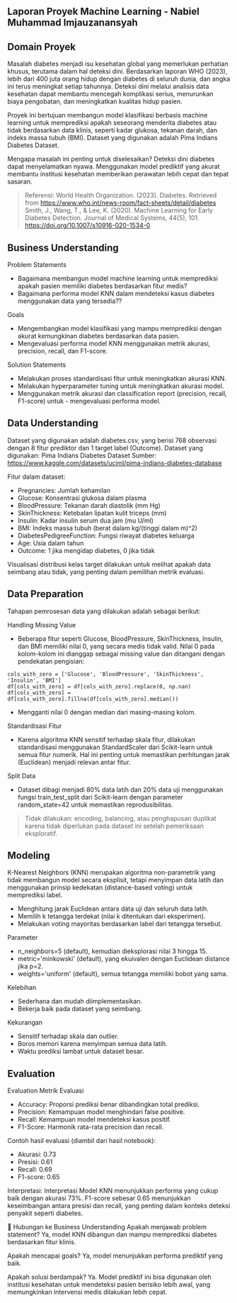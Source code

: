## Laporan Proyek Machine Learning - Nabiel Muhammad Imjauzanansyah

## Domain Proyek
Masalah diabetes menjadi isu kesehatan global yang memerlukan perhatian khusus, terutama dalam hal deteksi dini. Berdasarkan laporan WHO (2023), lebih dari 400 juta orang hidup dengan diabetes di seluruh dunia, dan angka ini terus meningkat setiap tahunnya. Deteksi dini melalui analisis data kesehatan dapat membantu mencegah komplikasi serius, menurunkan biaya pengobatan, dan meningkatkan kualitas hidup pasien.

Proyek ini bertujuan membangun model klasifikasi berbasis machine learning untuk memprediksi apakah seseorang menderita diabetes atau tidak berdasarkan data klinis, seperti kadar glukosa, tekanan darah, dan indeks massa tubuh (BMI). Dataset yang digunakan adalah Pima Indians Diabetes Dataset.

Mengapa masalah ini penting untuk diselesaikan?
Deteksi dini diabetes dapat menyelamatkan nyawa. Menggunakan model prediktif yang akurat membantu institusi kesehatan memberikan perawatan lebih cepat dan tepat sasaran.

> Referensi:
World Health Organization. (2023). Diabetes. Retrieved from https://www.who.int/news-room/fact-sheets/detail/diabetes
Smith, J., Wang, T., & Lee, K. (2020). Machine Learning for Early Diabetes Detection. Journal of Medical Systems, 44(5), 101. https://doi.org/10.1007/s10916-020-1534-0

## Business Understanding
Problem Statements
- Bagaimana membangun model machine learning untuk memprediksi apakah pasien memiliki diabetes berdasarkan fitur medis?
- Bagaimana performa model KNN dalam mendeteksi kasus diabetes menggunakan data yang tersedia??

Goals
- Mengembangkan model klasifikasi yang mampu memprediksi dengan akurat kemungkinan diabetes berdasarkan data pasien.
- Mengevaluasi performa model KNN menggunakan metrik akurasi, precision, recall, dan F1-score.

Solution Statements
- Melakukan proses standardisasi fitur untuk meningkatkan akurasi KNN.
- Melakukan hyperparameter tuning untuk meningkatkan akurasi model.
- Menggunakan metrik akurasi dan classification report (precision, recall, F1-score) untuk - mengevaluasi performa model.

## Data Understanding
Dataset yang digunakan adalah diabetes.csv, yang berisi 768 observasi dengan 8 fitur prediktor dan 1 target label (Outcome).
Dataset yang digunakan: Pima Indians Diabetes Dataset
Sumber: https://www.kaggle.com/datasets/uciml/pima-indians-diabetes-database

Fitur dalam dataset:
- Pregnancies: Jumlah kehamilan
- Glucose: Konsentrasi glukosa dalam plasma
- BloodPressure: Tekanan darah diastolik (mm Hg)
- SkinThickness: Ketebalan lipatan kulit triceps (mm)
- Insulin: Kadar insulin serum dua jam (mu U/ml)
- BMI: Indeks massa tubuh (berat dalam kg/(tinggi dalam m)^2)
- DiabetesPedigreeFunction: Fungsi riwayat diabetes keluarga
- Age: Usia dalam tahun
- Outcome: 1 jika mengidap diabetes, 0 jika tidak

Visualisasi distribusi kelas target dilakukan untuk melihat apakah data seimbang atau tidak, yang penting dalam pemilihan metrik evaluasi.

## Data Preparation
Tahapan pemrosesan data yang dilakukan adalah sebagai berikut:

Handling Missing Value
- Beberapa fitur seperti Glucose, BloodPressure, SkinThickness, Insulin, dan BMI memiliki nilai 0, yang secara medis tidak valid. Nilai 0 pada kolom-kolom ini dianggap sebagai missing value dan ditangani dengan pendekatan pengisian:
~~~
cols_with_zero = ['Glucose', 'BloodPressure', 'SkinThickness', 'Insulin', 'BMI']
df[cols_with_zero] = df[cols_with_zero].replace(0, np.nan)
df[cols_with_zero] = df[cols_with_zero].fillna(df[cols_with_zero].median())
~~~

- Mengganti nilai 0 dengan median dari masing-masing kolom.

Standardisasi Fitur
- Karena algoritma KNN sensitif terhadap skala fitur, dilakukan standardisasi menggunakan StandardScaler dari Scikit-learn untuk semua fitur numerik. Hal ini penting untuk memastikan perhitungan jarak (Euclidean) menjadi relevan antar fitur.

Split Data
- Dataset dibagi menjadi 80% data latih dan 20% data uji menggunakan fungsi train_test_split dari Scikit-learn dengan parameter random_state=42 untuk memastikan reprodusibilitas.

> Tidak dilakukan: encoding, balancing, atau penghapusan duplikat karena tidak diperlukan pada dataset ini setelah pemeriksaan eksploratif.

## Modeling
K-Nearest Neighbors (KNN) merupakan algoritma non-parametrik yang tidak membangun model secara eksplisit, tetapi menyimpan data latih dan menggunakan prinsip kedekatan (distance-based voting) untuk memprediksi label.
- Menghitung jarak Euclidean antara data uji dan seluruh data latih.
- Memilih k tetangga terdekat (nilai k ditentukan dari eksperimen).
- Melakukan voting mayoritas berdasarkan label dari tetangga tersebut.

Parameter
- n_neighbors=5 (default), kemudian dieksplorasi nilai 3 hingga 15.
- metric='minkowski' (default), yang ekuivalen dengan Euclidean distance jika p=2.
- weights='uniform' (default), semua tetangga memiliki bobot yang sama.

Kelebihan
- Sederhana dan mudah diimplementasikan.
- Bekerja baik pada dataset yang seimbang.

Kekurangan
- Sensitif terhadap skala dan outlier.
- Boros memori karena menyimpan semua data latih.
- Waktu prediksi lambat untuk dataset besar.

## Evaluation
Evaluation
Metrik Evaluasi 
- Accuracy: Proporsi prediksi benar dibandingkan total prediksi.
- Precision: Kemampuan model menghindari false positive.
- Recall: Kemampuan model mendeteksi kasus positif.
- F1-Score: Harmonik rata-rata precision dan recall.

Contoh hasil evaluasi (diambil dari hasil notebook):
- Akurasi: 0.73
- Presisi: 0.61
- Recall: 0.69
- F1-score: 0.65

Interpretasi:
 Interpretasi
Model KNN menunjukkan performa yang cukup baik dengan akurasi 73%. F1-score sebesar 0.65 menunjukkan keseimbangan antara presisi dan recall, yang penting dalam konteks deteksi penyakit seperti diabetes.

🔗 Hubungan ke Business Understanding
Apakah menjawab problem statement?
Ya, model KNN dibangun dan mampu memprediksi diabetes berdasarkan fitur klinis.

Apakah mencapai goals?
Ya, model menunjukkan performa prediktif yang baik.

Apakah solusi berdampak?
Ya. Model prediktif ini bisa digunakan oleh institusi kesehatan untuk mendeteksi pasien berisiko lebih awal, yang memungkinkan intervensi medis dilakukan lebih cepat.


